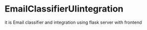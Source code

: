 # EmailClassifierUIintegration
it is Email classifier and integration using flask server with frontend 
